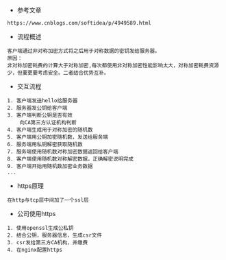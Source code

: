 - 参考文章
```
https://www.cnblogs.com/softidea/p/4949589.html
```

- 流程概述
```
客户端通过非对称加密方式将之后用于对称数据的密钥发给服务器。
原因：
非对称加密耗费的计算大于对称加密,每次都使用非对称加密性能影响太大，对称加密耗费资源少，但要更要考虑安全。二者结合优势互补。
```

- 交互流程
```
1. 客户端发送hello给服务器
2. 服务器发公钥给客户端
3. 客户端判断公钥是否有效
    向CA第三方认证机构判断
4. 客户端生成用于对称加密的随机数
5. 客户端用公钥加密随机数，发送给服务端
6. 服务端用私钥解密获取随机数
7. 服务端使用随机数对称加密数据返回给客户端
8. 客户端使用随机数对称解密数据，正确解密说明完成
9. 客户端开始用随机数加密业务数据
...
```

- https原理
```
在http与tcp层中间加了一个ssl层
```

- 公司使用https
```
1. 使用openssl生成公私钥
2. 结合公钥，服务器信息，生成csr文件
3. csr发给第三方CA机构，并缴费
4. 在nginx配置https
```
